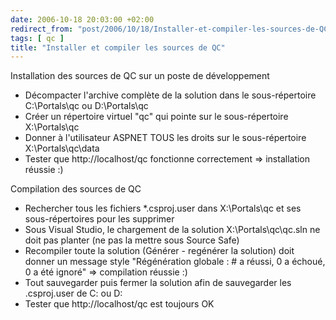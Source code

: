 ```yaml
---
date: 2006-10-18 20:03:00 +02:00
redirect_from: "post/2006/10/18/Installer-et-compiler-les-sources-de-QC"
tags: [ qc ]
title: "Installer et compiler les sources de QC"
---
```


Installation des sources de QC sur un poste de développement

* Décompacter l'archive complète de la solution dans le sous-répertoire
C:\Portals\qc ou D:\Portals\qc
* Créer un répertoire virtuel "qc" qui pointe sur le sous-répertoire
X:\Portals\qc
* Donner à l'utilisateur ASPNET TOUS les droits sur le sous-répertoire
X:\Portals\qc\data
* Tester que http://localhost/qc fonctionne correctement => installation
réussie :)

Compilation des sources de QC

* Rechercher tous les fichiers *.csproj.user dans X:\Portals\qc et ses
sous-répertoires pour les supprimer
* Sous Visual Studio, le chargement de la solution X:\Portals\qc\qc.sln ne
doit pas planter (ne pas la mettre sous Source Safe)
* Recompiler toute la solution (Générer - regénérer la solution) doit donner
un message style "Régénération globale : # a réussi, 0 a échoué, 0 a été
ignoré" => compilation réussie :)
* Tout sauvegarder puis fermer la solution afin de sauvegarder les
.csproj.user de C: ou D:
* Tester que http://localhost/qc est toujours OK
